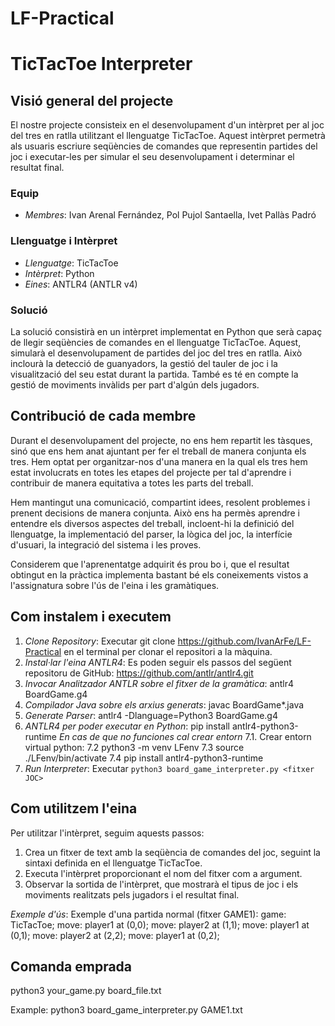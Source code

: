 # LF-Practical

# TicTacToe Interpreter

## Visió general del projecte
El nostre projecte consisteix en el desenvolupament d'un intèrpret per al joc del tres en ratlla utilitzant el llenguatge TicTacToe. Aquest intèrpret permetrà als usuaris escriure seqüències de comandes que representin partides del joc i executar-les per simular el seu desenvolupament i determinar el resultat final.

### Equip
- *Membres*: Ivan Arenal Fernández, Pol Pujol Santaella, Ivet Pallàs Padró

### Llenguatge i Intèrpret
- *Llenguatge*: TicTacToe
- *Intèrpret*: Python
- *Eines*: ANTLR4 (ANTLR v4)

### Solució
La solució consistirà en un intèrpret implementat en Python que serà capaç de llegir seqüències de comandes en el llenguatge TicTacToe. Aquest, simularà el desenvolupament de partides del joc del tres en ratlla. Això inclourà la detecció de guanyadors, la gestió del tauler de joc i la visualització del seu estat durant la partida. També es té en compte la gestió de moviments invàlids per part d'algún dels jugadors.

## Contribució de cada membre
Durant el desenvolupament del projecte, no ens hem repartit les tàsques, sinó que ens hem anat ajuntant per fer el treball de manera conjunta els tres. Hem optat per organitzar-nos d'una manera en la qual els tres hem estat involucrats en totes les etapes del projecte per tal d'aprendre i contribuir de manera equitativa a totes les parts del treball.

Hem mantingut una comunicació, compartint idees, resolent problemes i prenent decisions de manera conjunta. Això ens ha permès aprendre i entendre els diversos aspectes del treball, incloent-hi la definició del llenguatge, la implementació del parser, la lògica del joc, la interfície d'usuari, la integració del sistema i les proves.

Considerem que l'aprenentatge adquirit és prou bo i, que el resultat obtingut en la pràctica implementa bastant bé els coneixements vistos a l'assignatura sobre l'ús de l'eina i les gramàtiques.


## Com instalem i executem
1. *Clone Repository*: Executar git clone https://github.com/IvanArFe/LF-Practical en el terminal per clonar el repositori a la màquina.
2. *Instal·lar l'eina ANTLR4*: Es poden seguir els passos del següent repositoru de GitHub: https://github.com/antlr/antlr4.git 
3. *Invocar Analitzador ANTLR sobre el fitxer de la gramàtica*: antlr4 BoardGame.g4
4. *Compilador Java sobre els arxius generats*: javac BoardGame*.java
5. *Generate Parser*: antlr4 -Dlanguage=Python3 BoardGame.g4
7. *ANTLR4 per poder executar en Python*: pip install antlr4-python3-runtime
   *En cas de que no funciones cal crear entorn*
   7.1. Crear entorn virtual python:
   7.2 python3 -m venv LFenv
   7.3 source ./LFenv/bin/activate
   7.4 pip install antlr4-python3-runtime
9. *Run Interpreter*: Executar `python3 board_game_interpreter.py <fitxer JOC>`

## Com utilitzem l'eina
Per utilitzar l'intèrpret, seguim aquests passos:

1. Crea un fitxer de text amb la seqüència de comandes del joc, seguint la sintaxi definida en el llenguatge TicTacToe.
2. Executa l'intèrpret proporcionant el nom del fitxer com a argument.
3. Observar la sortida de l'intèrpret, que mostrarà el tipus de joc i els moviments realitzats pels jugadors i el resultat final.

*Exemple d'ús*:
Exemple d'una partida normal (fitxer GAME1):
game: TicTacToe;
move: player1 at (0,0);
move: player2 at (1,1);
move: player1 at (0,1);
move: player2 at (2,2);
move: player1 at (0,2);

## Comanda emprada
python3 your_game.py board_file.txt

Example: 
python3 board_game_interpreter.py GAME1.txt
